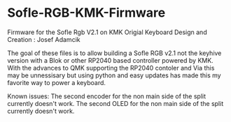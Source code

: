 # Sofle-RGB-KMK-Firmware
Firmware for the Sofle Rgb V2.1 on KMK
Origial Keyboard Design and Creation : Josef Adamcik

The goal of these files is to allow building a Sofle RGB v2.1 not the keyhive version with a Blok or other RP2040 based controller powered by KMK.
With the advances to QMK supporting the RP2040 contoler and Via this may be unnessisary but using python and easy updates has made this my favorite way to power a keyboard.

Known issues:
The second encoder for the non main side of the split currently doesn't work.
The second OLED for the non main side of the split currently doesn't work.

